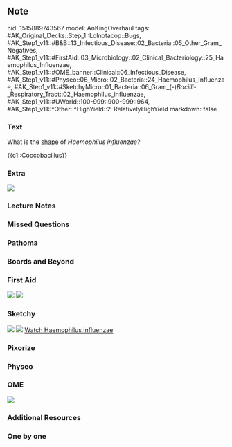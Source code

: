 ## Note
nid: 1515889743567
model: AnKingOverhaul
tags: #AK_Original_Decks::Step_1::Lolnotacop::Bugs, #AK_Step1_v11::#B&B::13_Infectious_Disease::02_Bacteria::05_Other_Gram_Negatives, #AK_Step1_v11::#FirstAid::03_Microbiology::02_Clinical_Bacteriology::25_Haemophilus_Influenzae, #AK_Step1_v11::#OME_banner::Clinical::06_Infectious_Disease, #AK_Step1_v11::#Physeo::06_Micro::02_Bacteria::24_Haemophilus_Influenzae, #AK_Step1_v11::#SketchyMicro::01_Bacteria::06_Gram_(-)_Bacilli_-_Respiratory_Tract::02_Haemophilus_influenzae, #AK_Step1_v11::#UWorld::100-999::900-999::964, #AK_Step1_v11::^Other::^HighYield::2-RelativelyHighYield
markdown: false

### Text
What is the <u>shape</u> of <i>Haemophilus influenzae</i>?
<div>
  {{c1::Coccobacillus}}
</div>

### Extra
<img src="paste-37314675868140.jpg">

### Lecture Notes


### Missed Questions


### Pathoma


### Boards and Beyond


### First Aid
<img src="tmpvjy62n2h.png"> <img src="tmpvi6u8gb5.png">

### Sketchy
<img src="paste-131035157233667.jpg"> <img src=
"Screen%20Shot%202019-10-15%20at%208.46.59%20AM.png"> <a href=
"https://dashboard.sketchy.com/study/medical/courses/medical-microbiology/units/medical-microbiology-bacteria/videos/medical-microbiology-bacteria-gram-negative-bacilli-respiratory-tract-haemophilus-influenzae?utm_source=anki&utm_medium=partnership&utm_campaign=february_update&utm_content=medical">
Watch Haemophilus influenzae</a>

### Pixorize


### Physeo


### OME
<div class="ome-widget">
  <a href=
  "https://onlinemeded.org/spa/infectious-disease?ref=anki"><img src="_OME_AnkiFlashcards_Topic_5.png"></a>
</div>

### Additional Resources


### One by one

